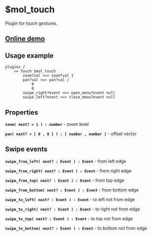 # $mol_touch

Plugin for touch gestures.

## [Online demo](https://mol.hyoo.ru/#!section=demos/readme/demo=mol_touch_demo)

## Usage example

```
plugins /
	<= Touch $mol_touch
		zoom?val <=> zoom?val 1
		pan?val <=> pan?val /
			0
			0
		swipe_right?event <=> open_menu?event null
		swipe_left?event <=> close_menu?event null
```

## Properties

**`zoom( next? = 1 ) : number`** - zoom level

**`pan( next? = [ 0 , 0 ] ) : [ number , number ]`** - offset vector

## Swipe events

**`swipe_from_left( next? : Event ) : Event`** - from left edge

**`swipe_from_right( next? : Event ) : Event`** - from right edge

**`swipe_from_top( next? : Event ) : Event`** - from top edge

**`swipe_from_bottom( next? : Event ) : Event`** - from bottom edge

**`swipe_to_left( next? : Event ) : Event`** - to left not from edge

**`swipe_to_right( next? : Event ) : Event`** - to right not from edge

**`swipe_to_top( next? : Event ) : Event`** - to top not from edge

**`swipe_to_bottom( next? : Event ) : Event`** - to bottom not from edge
